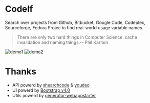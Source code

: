 Codelf
=================
Search over projects from Github, Bitbucket, Google Code, Codeplex, Sourceforge, Fedora Projec to find real-world usage variable names. 

  >There are only two hard things in Computer Science: cache invalidation and naming things.-- Phil Karlton
  
![demo1](http://unbug.github.io/codelf/resources/images/demo1.jpg)
![demo2](http://unbug.github.io/codelf/resources/images/demo2.jpg)

Thanks
=================
  * API powerd by [shearchcode](http://searchcode.com/) & [youdao](http://fanyi.youdao.com/)
  * UI powerd by [Bootstrap v4.0](http://v4-alpha.getbootstrap.com/)
  * Utils powerd by [generator-webappstarter](https://github.com/unbug/generator-webappstarter)
